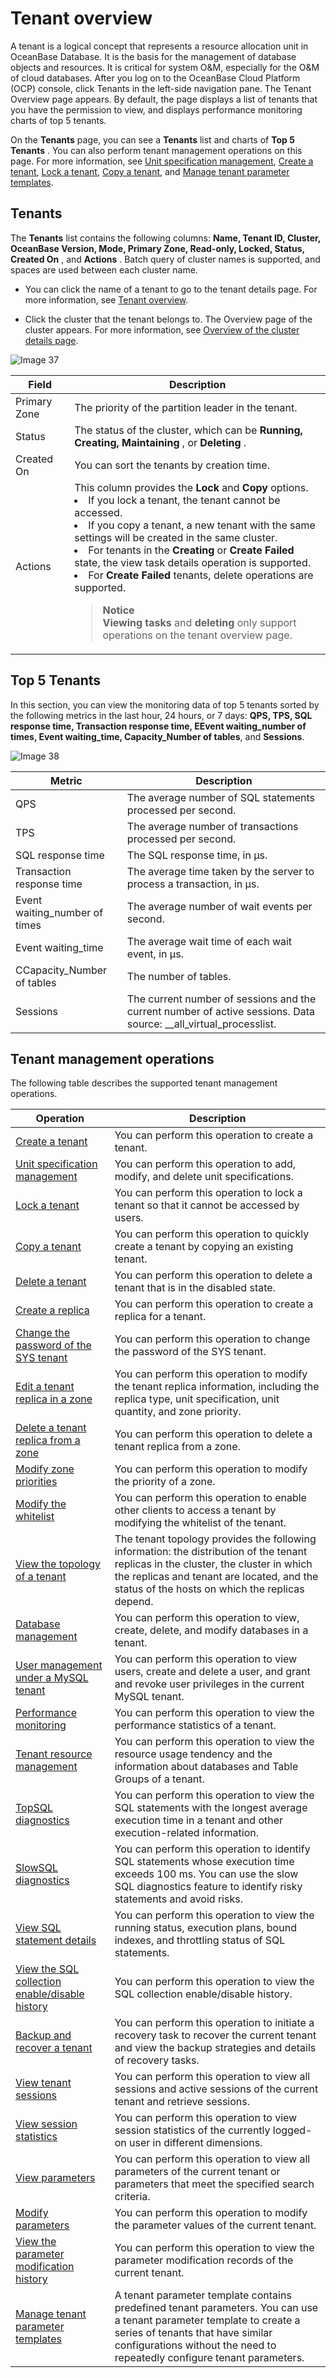 # Tenant overview

A tenant is a logical concept that represents a resource allocation unit in OceanBase Database. It is the basis for the management of database objects and resources. It is critical for system O\&M, especially for the O\&M of cloud databases. After you log on to the OceanBase Cloud Platform (OCP) console, click Tenants in the left-side navigation pane. The Tenant Overview page appears. By default, the page displays a list of tenants that you have the permission to view, and displays performance monitoring charts of top 5 tenants.

On the **Tenants** page, you can see a **Tenants** list and charts of **Top 5 Tenants** . You can also perform tenant management operations on this page. For more information, see [Unit specification management](../../5.tenant-functions/2.manage-basic-tenant-operations/2.unit-specification-management.md), [Create a tenant](../../5.tenant-functions/2.manage-basic-tenant-operations/1.create-a-tenant-3.md), [Lock a tenant](../../5.tenant-functions/2.manage-basic-tenant-operations/4.locked-tenants.md), [Copy a tenant](../../5.tenant-functions/2.manage-basic-tenant-operations/5.replication-tenant.md), and [Manage tenant parameter templates](../../5.tenant-functions/15.tenant-parameter-template-management.md).

## Tenants

The **Tenants** list contains the following columns: **Name, Tenant ID, Cluster, OceanBase Version, Mode, Primary Zone, Read-only, Locked, Status, Created On** , and **Actions** . Batch query of cluster names is supported, and spaces are used between each cluster name.

* You can click the name of a tenant to go to the tenant details page. For more information, see [Tenant overview](3.overview-of-the-Tenant-Details-page.md).

* Click the cluster that the tenant belongs to. The Overview page of the cluster appears. For more information, see [Overview of the cluster details page](../1.cluster-features-1/3.overview-of-the-cluster-details-page.md).

![Image 37](https://obbusiness-private.oss-cn-shanghai.aliyuncs.com/doc/img/ocp/401/%E7%A7%9F%E6%88%B7%E5%88%97%E8%A1%A82.png)

|        Field    | Description      |
|----------------------|--------|
| Primary Zone    | The priority of the partition leader in the tenant.      |
| Status               | The status of the cluster, which can be **Running, Creating, Maintaining** , or **Deleting** .    |
| Created On   | You can sort the tenants by creation time.       |
| Actions    | This column provides the **Lock** and **Copy** options.  <li>If you lock a tenant, the tenant cannot be accessed. </li><li>If you copy a tenant, a new tenant with the same settings will be created in the same cluster. </li><li>For tenants in the **Creating** or **Create Failed** state, the view task details operation is supported. </li><li> For **Create Failed** tenants, delete operations are supported.</li><blockquote>**Notice** <br> **Viewing tasks** and **deleting** only support operations on the tenant overview page.</blockquote>|

## Top 5 Tenants

In this section, you can view the monitoring data of top 5 tenants sorted by the following metrics in the last hour, 24 hours, or 7 days: **QPS, TPS, SQL response time, Transaction response time, EEvent waiting_number of times, Event waiting_time, Capacity_Number of tables**, and **Sessions**.

![Image 38](https://help-static-aliyun-doc.aliyuncs.com/assets/img/en-US/9264633561/p440340.png)

|    Metric   |   Description     |
|----------|-----------|
| QPS   | The average number of SQL statements processed per second.    |
| TPS    | The average number of transactions processed per second.      |
| SQL response time     | The SQL response time, in µs.   |
| Transaction response time | The average time taken by the server to process a transaction, in µs.      |
| Event waiting_number of times       | The average number of wait events per second.   |
| Event waiting_time        | The average wait time of each wait event, in μs.  |
| CCapacity_Number of tables           | The number of tables.    |
| Sessions    | The current number of sessions and the current number of active sessions. Data source: __all_virtual_processlist. |

## Tenant management operations

The following table describes the supported tenant management operations.

| Operation       |   Description    |
|---|-------------|
| [Create a tenant](../../5.tenant-functions/2.manage-basic-tenant-operations/1.create-a-tenant-3.md)    | You can perform this operation to create a tenant.      |
| [Unit specification management](../../5.tenant-functions/2.manage-basic-tenant-operations/2.unit-specification-management.md)     | You can perform this operation to add, modify, and delete unit specifications.     |
| [Lock a tenant](../../5.tenant-functions/2.manage-basic-tenant-operations/4.locked-tenants.md)      | You can perform this operation to lock a tenant so that it cannot be accessed by users.      |
| [Copy a tenant](../../5.tenant-functions/2.manage-basic-tenant-operations/5.replication-tenant.md)      | You can perform this operation to quickly create a tenant by copying an existing tenant.       |
| [Delete a tenant](../../5.tenant-functions/2.manage-basic-tenant-operations/6.delete-a-tenant.md)      | You can perform this operation to delete a tenant that is in the disabled state.       |
| [Create a replica](../../5.tenant-functions/2.manage-basic-tenant-operations/7.add-copy.md)     | You can perform this operation to create a replica for a tenant.     |
| [Change the password of the SYS tenant](../../5.tenant-functions/2.manage-basic-tenant-operations/8.change-the-sysy-tenant-password.md)                | You can perform this operation to change the password of the SYS tenant.    |
| [Edit a tenant replica in a zone](../../5.tenant-functions/2.manage-basic-tenant-operations/9.edit-a-zone.md)                      | You can perform this operation to modify the tenant replica information, including the replica type, unit specification, unit quantity, and zone priority.     |
| [Delete a tenant replica from a zone](../../5.tenant-functions/2.manage-basic-tenant-operations/10.delete-a-replica-of-a-tenant-in-a-private-zone.md)      | You can perform this operation to delete a tenant replica from a zone.     |
| [Modify zone priorities](../../5.tenant-functions/2.manage-basic-tenant-operations/11.modify-a-zone-priority.md)      | You can perform this operation to modify the priority of a zone.     |
| [Modify the whitelist](../../5.tenant-functions/2.manage-basic-tenant-operations/12.modify-whitelist.md)        | You can perform this operation to enable other clients to access a tenant by modifying the whitelist of the tenant.         |
| [View the topology of a tenant](../../5.tenant-functions/3.view-the-tenant-topology-1.md)        | The tenant topology provides the following information: the distribution of the tenant replicas in the cluster, the cluster in which the replicas and tenant are located, and the status of the hosts on which the replicas depend.          |
| [Database management](../../5.tenant-functions/4.database-management.md)       | You can perform this operation to view, create, delete, and modify databases in a tenant.      |
| [User management under a MySQL tenant](../../5.tenant-functions/5.user-management-under-a-mysqL-tenant.md)                 | You can perform this operation to view users, create and delete a user, and grant and revoke user privileges in the current MySQL tenant.       |
| [Performance monitoring](../../5.tenant-functions/7.performance-monitoring.md)     | You can perform this operation to view the performance statistics of a tenant.      |
| [Tenant resource management](../../5.tenant-functions/8.tenant-resource-management.md)      | You can perform this operation to view the resource usage tendency and the information about databases and Table Groups of a tenant.      |
| [TopSQL diagnostics](../../5.tenant-functions/10.sql-diagnostics/2.topsql-diagnostics.md)        | You can perform this operation to view the SQL statements with the longest average execution time in a tenant and other execution-related information.    |
| [SlowSQL diagnostics](../../5.tenant-functions/10.sql-diagnostics/3.slowsql-diagnostics.md)         | You can perform this operation to identify SQL statements whose execution time exceeds 100 ms. You can use the slow SQL diagnostics feature to identify risky statements and avoid risks.         |
| [View SQL statement details](../../5.tenant-functions/10.sql-diagnostics/5.view-sql-details.md)         | You can perform this operation to view the running status, execution plans, bound indexes, and throttling status of SQL statements.       |
| [View the SQL collection enable/disable history](../../5.tenant-functions/10.sql-diagnostics/6.view-the-collection-switch-history.md)        | You can perform this operation to view the SQL collection enable/disable history.     |
| [Backup and recover a tenant](../../5.tenant-functions/12.backup-and-recover-a-tenant/1.backup-and-recover-overview.md)                         | You can perform this operation to initiate a recovery task to recover the current tenant and view the backup strategies and details of recovery tasks.      |
| [View tenant sessions](../../5.tenant-functions/13.session-management/1.view-tenant-sessions-1.md)          | You can perform this operation to view all sessions and active sessions of the current tenant and retrieve sessions.     |
| [View session statistics](../../5.tenant-functions/13.session-management/2.view-session-statistics-1.md)           | You can perform this operation to view session statistics of the currently logged-on user in different dimensions.   |
| [View parameters](../../5.tenant-functions/14.parameters/1.view-the-parameter-list-3.md)   | You can perform this operation to view all parameters of the current tenant or parameters that meet the specified search criteria.     |
| [Modify parameters](../../5.tenant-functions/14.parameters/2.modify-parameters-3.md)                                    | You can perform this operation to modify the parameter values of the current tenant.    |
| [View the parameter modification history](../../5.tenant-functions/14.parameters/3.view-parameter-modification-history-3.md)              | You can perform this operation to view the parameter modification records of the current tenant.  |
| [Manage tenant parameter templates](../../5.tenant-functions/15.tenant-parameter-template-management.md)                    | A tenant parameter template contains predefined tenant parameters. You can use a tenant parameter template to create a series of tenants that have similar configurations without the need to repeatedly configure tenant parameters.        |
